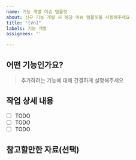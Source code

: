 ```yaml
---
name: 기능 개발 이슈 템플릿
about: 신규 기능 개발 시 해당 이슈 템플릿을 사용해주세요
title: "[Vn]"
labels: 기능 개발
assignees: ''

---
```


## 어떤 기능인가요?

> 추가하려는 기능에 대해 간결하게 설명해주세요

## 작업 상세 내용

- [ ] TODO
- [ ] TODO
- [ ] TODO

## 참고할만한 자료(선택)
